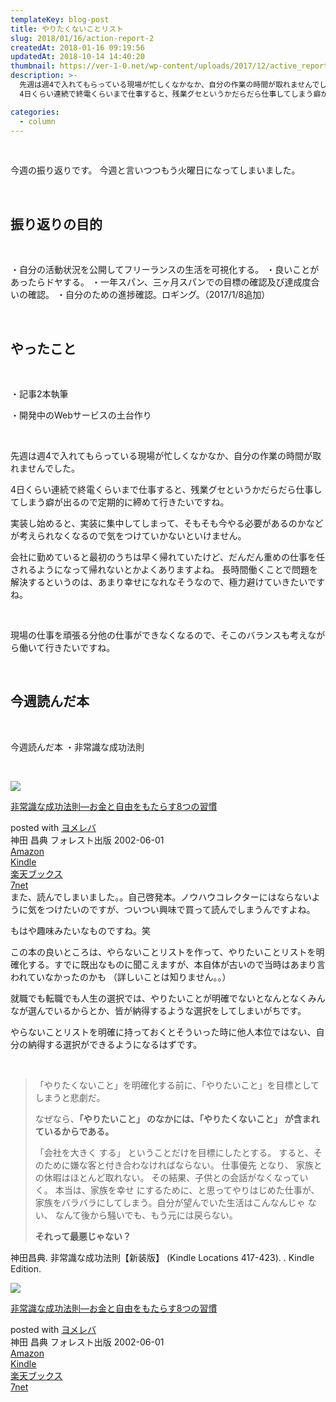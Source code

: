 ```yaml
---
templateKey: blog-post
title: やりたくないことリスト
slug: 2018/01/16/action-report-2
createdAt: 2018-01-16 09:19:56
updatedAt: 2018-10-14 14:40:20
thumbnail: https://ver-1-0.net/wp-content/uploads/2017/12/active_report.jpg
description: >-
  先週は週4で入れてもらっている現場が忙しくなかなか、自分の作業の時間が取れませんでした。
  4日くらい連続で終電くらいまで仕事すると、残業グセというかだらだら仕事してしまう癖が出るので定期的に締めて行きたいですね。

categories:
  - column
---
```


&nbsp;

今週の振り返りです。
今週と言いつつもう火曜日になってしまいました。

&nbsp;
<h2>振り返りの目的</h2>
&nbsp;

・自分の活動状況を公開してフリーランスの生活を可視化する。
・良いことがあったらドヤする。
・一年スパン、三ヶ月スパンでの目標の確認及び達成度合いの確認。
・自分のための進捗確認。ロギング。（2017/1/8追加）

&nbsp;
<h2>やったこと</h2>
&nbsp;

・記事2本執筆

・開発中のWebサービスの土台作り

&nbsp;

先週は週4で入れてもらっている現場が忙しくなかなか、自分の作業の時間が取れませんでした。

4日くらい連続で終電くらいまで仕事すると、残業グセというかだらだら仕事してしまう癖が出るので定期的に締めて行きたいですね。

実装し始めると、実装に集中してしまって、そもそも今やる必要があるのかなどが考えられなくなるので気をつけていかないといけません。

会社に勤めていると最初のうちは早く帰れていたけど、だんだん重めの仕事を任されるようになって帰れないとかよくありますよね。
長時間働くことで問題を解決するというのは、あまり幸せになれなそうなので、極力避けていきたいですね。

&nbsp;

現場の仕事を頑張る分他の仕事ができなくなるので、そこのバランスも考えながら働いて行きたいですね。

&nbsp;
<h2>今週読んだ本</h2>
&nbsp;

今週読んだ本
・非常識な成功法則

&nbsp;
<div class="cstmreba">
<div class="booklink-box">
<div class="booklink-image"><a href="http://www.amazon.co.jp/exec/obidos/asin/4894511304/llg01-22/" target="_blank" rel="noopener"><img style="border: none;" src="https://images-fe.ssl-images-amazon.com/images/I/419pxgX5jVL._SL320_.jpg" /></a></div>
<div class="booklink-info">
<div class="booklink-name">

<a href="http://www.amazon.co.jp/exec/obidos/asin/4894511304/llg01-22/" target="_blank" rel="noopener">非常識な成功法則―お金と自由をもたらす8つの習慣</a>
<div class="booklink-powered-date">posted with <a href="https://yomereba.com" target="_blank" rel="nofollow noopener">ヨメレバ</a></div>
</div>
<div class="booklink-detail">神田 昌典 フォレスト出版 2002-06-01</div>
<div class="booklink-link2">
<div class="shoplinkamazon"><a href="http://www.amazon.co.jp/exec/obidos/asin/4894511304/llg01-22/" target="_blank" rel="noopener">Amazon</a></div>
<div class="shoplinkkindle"><a href="http://www.amazon.co.jp/gp/search?keywords=%94%F1%8F%ED%8E%AF%82%C8%90%AC%8C%F7%96%40%91%A5%81%5C%82%A8%8B%E0%82%C6%8E%A9%97R%82%F0%82%E0%82%BD%82%E7%82%B78%82%C2%82%CC%8FK%8A%B5&amp;__mk_ja_JP=%83J%83%5E%83J%83i&amp;url=node%3D2275256051&amp;tag=llg01-22" target="_blank" rel="noopener">Kindle</a></div>
<div class="shoplinkrakuten"><a href="https://hb.afl.rakuten.co.jp/hgc/163854b7.d97e8d5b.163854b8.3c41ae34/?pc=http%3A%2F%2Fbooks.rakuten.co.jp%2Frb%2F1456317%2F%3Fscid%3Daf_ich_link_urltxt%26m%3Dhttp%3A%2F%2Fm.rakuten.co.jp%2Fev%2Fbook%2F" target="_blank" rel="noopener">楽天ブックス</a></div>
<div class="shoplinkseven"><a href="https://px.a8.net/svt/ejp?a8mat=2TXHHI+FDP7OQ+2N1Y+BW8O2&amp;a8ejpredirect=http%3A%2F%2F7af-ent.omni7.jp%2Frelay%2Faffiliate%2FentranceProcess.do%3Furl%3Dhttp%253A%252F%252F7net.omni7.jp%252Fsearch%252F%253FsearchKeywordFlg%253D1%2526keyword%253D4-89-451130-9%252520%25257C%2525204-894-51130-9%252520%25257C%2525204-8945-1130-9%252520%25257C%2525204-89451-130-9%252520%25257C%2525204-894511-30-9%252520%25257C%2525204-8945113-0-9" target="_blank" rel="noopener">7net</a><img src="https://www17.a8.net/0.gif?a8mat=2TXHHI+FDP7OQ+2N1Y+BW8O2" alt="" width="1" height="1" border="0" /></div>
</div>
</div>
<div class="booklink-footer"></div>
</div>
</div>
また、読んでしまいました。。自己啓発本。ノウハウコレクターにはならないように気をつけたいのですが、ついつい興味で買って読んでしまうんですよね。

もはや趣味みたいなものですね。笑

この本の良いところは、やらないことリストを作って、やりたいことリストを明確化する。すでに既出なものに聞こえますが、本自体が古いので当時はあまり言われていなかったのかも
（詳しいことは知りません。。）

就職でも転職でも人生の選択では、やりたいことが明確でないとなんとなくみんなが選んでいるからとか、皆が納得するような選択をしてしまいがちです。

やらないことリストを明確に持っておくとそういった時に他人本位ではない、自分の納得する選択ができるようになるはずです。

&nbsp;
<blockquote>「やりたくないこと」を明確化する前に、「やりたいこと」を目標としてしまうと悲劇だ。

なぜなら、<strong>「やりたいこと」 のなかには、「やりたくないこと」 が含まれているからである。</strong>

「会社を大きく する」 ということだけを目標にしたとする。 すると、そのために嫌な客と付き合わなければならない。 仕事優先 となり、 家族との休暇はほとんど取れない。 その結果、子供との会話がなくなっていく。 本当は、家族を幸せ にするために、と思ってやりはじめた仕事が、家族をバラバラにしてしまう。自分が望んでいた生活はこんなんじゃ ない、 なんて後から騒いでも、もう元には戻らない。

<strong>それって最悪じゃない？</strong></blockquote>
神田昌典. 非常識な成功法則【新装版】 (Kindle Locations 417-423). . Kindle Edition.
<div class="cstmreba">
<div class="booklink-box">
<div class="booklink-image"><a href="http://www.amazon.co.jp/exec/obidos/asin/4894511304/llg01-22/" target="_blank" rel="noopener"><img style="border: none;" src="https://images-fe.ssl-images-amazon.com/images/I/419pxgX5jVL._SL320_.jpg" /></a></div>
<div class="booklink-info">
<div class="booklink-name">

<a href="http://www.amazon.co.jp/exec/obidos/asin/4894511304/llg01-22/" target="_blank" rel="noopener">非常識な成功法則―お金と自由をもたらす8つの習慣</a>
<div class="booklink-powered-date">posted with <a href="https://yomereba.com" target="_blank" rel="nofollow noopener">ヨメレバ</a></div>
</div>
<div class="booklink-detail">神田 昌典 フォレスト出版 2002-06-01</div>
<div class="booklink-link2">
<div class="shoplinkamazon"><a href="http://www.amazon.co.jp/exec/obidos/asin/4894511304/llg01-22/" target="_blank" rel="noopener">Amazon</a></div>
<div class="shoplinkkindle"><a href="http://www.amazon.co.jp/gp/search?keywords=%94%F1%8F%ED%8E%AF%82%C8%90%AC%8C%F7%96%40%91%A5%81%5C%82%A8%8B%E0%82%C6%8E%A9%97R%82%F0%82%E0%82%BD%82%E7%82%B78%82%C2%82%CC%8FK%8A%B5&amp;__mk_ja_JP=%83J%83%5E%83J%83i&amp;url=node%3D2275256051&amp;tag=llg01-22" target="_blank" rel="noopener">Kindle</a></div>
<div class="shoplinkrakuten"><a href="https://hb.afl.rakuten.co.jp/hgc/163854b7.d97e8d5b.163854b8.3c41ae34/?pc=http%3A%2F%2Fbooks.rakuten.co.jp%2Frb%2F1456317%2F%3Fscid%3Daf_ich_link_urltxt%26m%3Dhttp%3A%2F%2Fm.rakuten.co.jp%2Fev%2Fbook%2F" target="_blank" rel="noopener">楽天ブックス</a></div>
<div class="shoplinkseven"><a href="https://px.a8.net/svt/ejp?a8mat=2TXHHI+FDP7OQ+2N1Y+BW8O2&amp;a8ejpredirect=http%3A%2F%2F7af-ent.omni7.jp%2Frelay%2Faffiliate%2FentranceProcess.do%3Furl%3Dhttp%253A%252F%252F7net.omni7.jp%252Fsearch%252F%253FsearchKeywordFlg%253D1%2526keyword%253D4-89-451130-9%252520%25257C%2525204-894-51130-9%252520%25257C%2525204-8945-1130-9%252520%25257C%2525204-89451-130-9%252520%25257C%2525204-894511-30-9%252520%25257C%2525204-8945113-0-9" target="_blank" rel="noopener">7net</a><img src="https://www17.a8.net/0.gif?a8mat=2TXHHI+FDP7OQ+2N1Y+BW8O2" alt="" width="1" height="1" border="0" /></div>
</div>
</div>
<div class="booklink-footer"></div>
</div>
</div>
